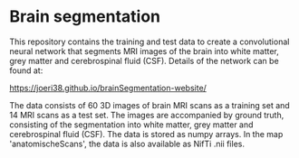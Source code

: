 # Brain segmentation

This repository contains the training and test data to create a convolutional neural network that segments MRI images of the brain into white matter, grey matter and cerebrospinal fluid (CSF). Details of the network can be found at: 

https://joeri38.github.io/brainSegmentation-website/

The data consists of 60 3D images of brain MRI scans as a training set and 14 MRI scans as a test set. The images are accompanied by ground truth, consisting of the segmentation into white matter, grey matter and cerebrospinal fluid (CSF). The data is stored as numpy arrays. In the map 'anatomischeScans', the data is also available as NifTi .nii files. 

